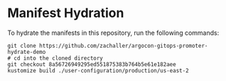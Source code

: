 # Manifest Hydration

To hydrate the manifests in this repository, run the following commands:

```shell
git clone https://github.com/zachaller/argocon-gitops-promoter-hydrate-demo
# cd into the cloned directory
git checkout 8a56726949295ed551875383b764b5e61e182aee
kustomize build ./user-configuration/production/us-east-2
```
